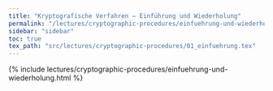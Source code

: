 ```yaml
---
title: "Kryptografische Verfahren – Einführung und Wiederholung"
permalink: "/lectures/cryptographic-procedures/einfuehrung-und-wiederholung.html"
sidebar: "sidebar"
toc: true
tex_path: "src/lectures/cryptographic-procedures/01_einfuehrung.tex"
---
```


{% include lectures/cryptographic-procedures/einfuehrung-und-wiederholung.html %}